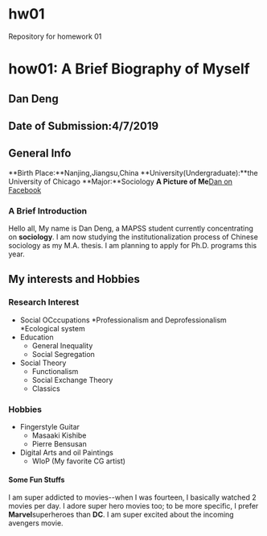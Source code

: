 # hw01
Repository for homework 01

# how01: A Brief Biography of Myself

## Dan Deng

## Date of Submission:4/7/2019

## General Info
**Birth Place:**Nanjing,Jiangsu,China
**University(Undergraduate):**the University of Chicago
**Major:**Sociology
**A Picture of Me**[Dan on Facebook](https://www.facebook.com/photo.php?fbid=1385364995089491&set=t.100008480118236&type=3&theater)

### A Brief Introduction
Hello all, My name is Dan Deng, a MAPSS student currently concentrating on **sociology**. I am now studying the institutionalization process of Chinese sociology as my M.A. thesis. I am planning to apply for Ph.D. programs this year.

## My interests and Hobbies
### Research Interest
* Social OCccupations
    *Professionalism and Deprofessionalism
    *Ecological system
* Education
    * General Inequality
    * Social Segregation
* Social Theory
    * Functionalism
    * Social Exchange Theory
    * Classics
### Hobbies
* Fingerstyle Guitar
    * Masaaki Kishibe
    * Pierre Bensusan
* Digital Arts and oil Paintings
    * WloP (My favorite CG artist)

#### Some Fun Stuffs
I am super addicted to movies--when I was fourteen, I basically watched 2 movies per day. I adore super hero movies too; to be more specific, I prefer **Marvel**superheroes than **DC**. I am super excited about the incoming avengers movie.
